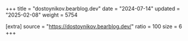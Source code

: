 +++
title = "dostoynikov.bearblog.dev"
date = "2024-07-14"
updated = "2025-02-08"
weight = 5754

[extra]
source = "https://dostoynikov.bearblog.dev/"
ratio = 100
size = 6
+++
